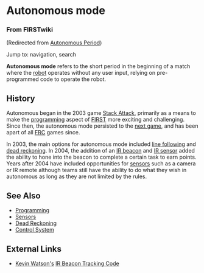 # Autonomous mode

### From FIRSTwiki

(Redirected from [Autonomous
Period](/index.php?title=Autonomous_Period&redirect=no "Autonomous Period" ))

Jump to: navigation, search

**Autonomous mode** refers to the short period in the beginning of a match where the [robot](/index.php/Robot "Robot" ) operates without any user input, relying on pre-programmed code to operate the robot. 


## History

Autonomous began in the 2003 game [Stack Attack](/index.php/Stack_Attack
"Stack Attack" ), primarily as a means to make the
[programming](/index.php/Programming "Programming" ) aspect of
[FIRST](/index.php/FIRST "FIRST" ) more exciting and challenging. Since then,
the autonomous mode persisted to the [next
game](/index.php/FIRST_Frenzy:_Raising_the_Bar "FIRST Frenzy: Raising the Bar"
), and has been apart of all [FRC](/index.php/FRC "FRC" ) games since.

In 2003, the main options for autonomous mode included [line
following](/index.php/Line_following "Line following" ) and [dead
reckoning](/index.php/Dead_reckoning "Dead reckoning" ). In 2004, the addition
of an [IR beacon](/index.php/IR_beacon "IR beacon" ) and [IR
sensor](/index.php/IR_sensor "IR sensor" ) added the ability to hone into the
beacon to complete a certain task to earn points. Years after 2004 have
included opportunities for [sensors](/index.php/Sensors "Sensors" ) such as a
camera or IR remote although teams still have the ability to do what they wish
in autonomous as long as they are not limited by the rules.


## See Also

  * [Programming](/index.php/Programming "Programming" )
  * [Sensors](/index.php/Sensors "Sensors" )
  * [Dead Reckoning](/index.php/Dead_reckoning "Dead reckoning" )
  * [Control System](/index.php/Control_system "Control system" )


## External Links

  * [Kevin Watson's](/index.php/Kevin_Watson "Kevin Watson" ) [IR Beacon Tracking Code](http://kevin.org/frc/ "http://kevin.org/frc/" )

